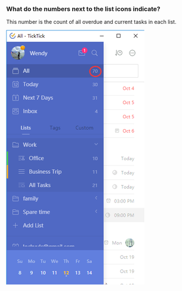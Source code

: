 ### What do the numbers next to the list icons indicate?

This number is the count of all overdue and current tasks in each list.

![](../chrome插件/5.1/5.1.4.png)